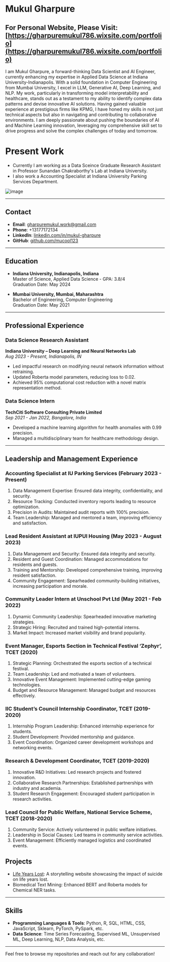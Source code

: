 # Mukul Gharpure

## For Personal Website, Please Visit: [https://gharpuremukul786.wixsite.com/portfolio](https://gharpuremukul786.wixsite.com/portfolio)


I am Mukul Gharpure, a forward-thinking Data Scientist and AI Engineer, currently enhancing my expertise in Applied Data Science at Indiana University-Indianapolis. With a solid foundation in Computer Engineering from Mumbai University, I excel in LLM, Generative AI, Deep Learning, and NLP. My work, particularly in transforming model interpretability and healthcare, stands out as a testament to my ability to identify complex data patterns and devise innovative AI solutions. Having gained valuable experience at prestigious firms like KPMG, I have honed my skills in not just technical aspects but also in navigating and contributing to collaborative environments. I am deeply passionate about pushing the boundaries of AI and Machine Learning innovation, leveraging my comprehensive skill set to drive progress and solve the complex challenges of today and tomorrow.

# Present Work
- Currently I am working as a Data Sceince Graduate Research Assistant in Professor Sunandan Chakraborthy's Lab at Indiana University.
- I also work a Accounting Specialist at Indiana University Parking Services Department.

![image](https://github.com/mucool123/mucool123/assets/59078822/8695c953-3b43-4717-b9b4-fbb48aef7eba)

---

## Contact

- **Email**: gharpuremukul.work@gmail.com
- **Phone**: +13177172134
- **LinkedIn**: [linkedin.com/in/mukul-gharpure](https://linkedin.com/in/mukul-gharpure)
- **GitHub**: [github.com/mucool123](https://github.com/mucool123)

---

## Education

- **Indiana University, Indianapolis, Indiana**  
  Master of Science, Applied Data Science - GPA: 3.8/4  
  Graduation Date: May 2024

- **Mumbai University, Mumbai, Maharashtra**  
  Bachelor of Engineering, Computer Engineering  
  Graduation Date: May 2021

---

## Professional Experience

### Data Science Research Assistant
**Indiana University – Deep Learning and Neural Networks Lab**  
*Aug 2023 - Present, Indianapolis, IN*

- Led impactful research on modifying neural network information without retraining.
- Updated Roberta model parameters, reducing loss to 0.02.
- Achieved 95% computational cost reduction with a novel matrix representation method.

### Data Science Intern
**TechCiti Software Consulting Private Limited**  
*Sep 2021 - Jan 2022, Bangalore, India*

- Developed a machine learning algorithm for health anomalies with 0.99 precision.
- Managed a multidisciplinary team for healthcare methodology design.

---

## Leadership and Management Experience

### Accounting Specialist at IU Parking Services (February 2023 - Present)

  1. Data Management Expertise: Ensured data integrity, confidentiality, and security.
  2. Resource Tracking: Conducted inventory reports leading to resource optimization.
  3. Precision in Audits: Maintained audit reports with 100% precision.
  4. Team Leadership: Managed and mentored a team, improving efficiency and satisfaction.

### Lead Resident Assistant at IUPUI Housing (May 2023 - August 2023)

  1. Data Management and Security: Ensured data integrity and security.
  2. Resident and Guest Coordination: Managed accommodations for residents and guests.
  3. Training and Mentorship: Developed comprehensive training, improving resident satisfaction.
  4. Community Engagement: Spearheaded community-building initiatives, increasing participation and morale.
  
### Community Leader Intern at Unschool Pvt Ltd (May 2021 - Feb 2022)

1. Dynamic Community Leadership: Spearheaded innovative marketing strategies.
2. Strategic Hiring: Recruited and trained high-potential interns.
3. Market Impact: Increased market visibility and brand popularity.

### Event Manager, Esports Section in Technical Festival ‘Zephyr’, TCET (2020)

1. Strategic Planning: Orchestrated the esports section of a technical festival.
2. Team Leadership: Led and motivated a team of volunteers.
3. Innovative Event Management: Implemented cutting-edge gaming technologies.
4. Budget and Resource Management: Managed budget and resources effectively.


### IIC Student’s Council Internship Coordinator, TCET (2019-2020)

1. Internship Program Leadership: Enhanced internship experience for students.
2. Student Development: Provided mentorship and guidance.
3. Event Coordination: Organized career development workshops and networking events.


### Research & Development Coordinator, TCET (2019-2020)

1. Innovative R&D Initiatives: Led research projects and fostered innovation.
2. Collaborative Research Partnerships: Established partnerships with industry and academia.
3. Student Research Engagement: Encouraged student participation in research activities.


### Lead Council for Public Welfare, National Service Scheme, TCET (2018-2020)

1. Community Service: Actively volunteered in public welfare initiatives.
2. Leadership in Social Causes: Led teams in community service activities.
3. Event Management: Efficiently managed logistics and coordinated events.






## Projects

- [Life Years Lost](https://mucool123.github.io/Life-Years-Lost/): A storytelling website showcasing the impact of suicide on life years lost.
- Biomedical Text Mining: Enhanced BERT and Roberta models for Chemical NER tasks.

---

## Skills

- **Programming Languages & Tools**: Python, R, SQL, HTML, CSS, JavaScript, Sklearn, PyTorch, PySpark, etc.
- **Data Science**: Time Series Forecasting, Supervised ML, Unsupervised ML, Deep Learning, NLP, Data Analysis, etc.

---

Feel free to browse my repositories and reach out for any collaboration!

